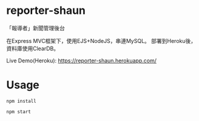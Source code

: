 # reporter-shaun
「報導者」新聞管理後台

在Express MVC框架下，使用EJS+NodeJS，串連MySQL。
部署到Heroku後，資料庫使用ClearDB。

Live Demo(Heroku): https://reporter-shaun.herokuapp.com/

# Usage

`npm install`

`npm start`
